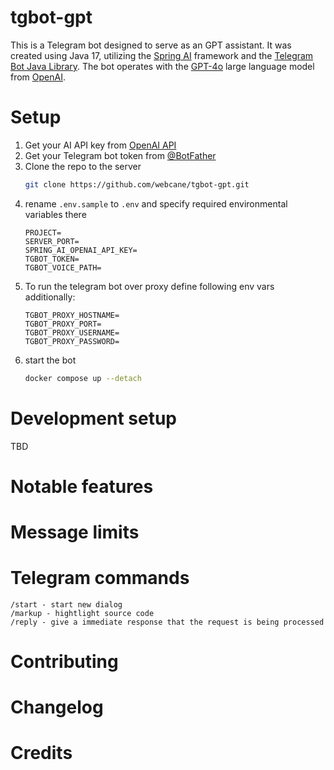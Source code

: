 # tgbot-gpt
This is a Telegram bot designed to serve as an GPT assistant. 
It was created using Java 17, utilizing the [Spring AI](https://spring.io/projects/spring-ai) framework and the [Telegram Bot Java Library](https://github.com/rubenlagus/TelegramBots). The bot operates with the [GPT-4o](https://platform.openai.com/docs/models#gpt-4o) large language model from [OpenAI](https://platform.openai.com/docs/overview).

# Setup
1. Get your AI API key from [OpenAI API](https://openai.com/api)
2. Get your Telegram bot token from [@BotFather](https://t.me/BotFather)
3. Clone the repo to the server
    ```bash
    git clone https://github.com/webcane/tgbot-gpt.git
    ```
4. rename `.env.sample` to `.env` and specify required environmental variables there
    ```dotenv
    PROJECT=
    SERVER_PORT=
    SPRING_AI_OPENAI_API_KEY=
    TGBOT_TOKEN=
    TGBOT_VOICE_PATH=
    ```
5. To run the telegram bot over proxy define following env vars additionally:
    ```dotenv
    TGBOT_PROXY_HOSTNAME=
    TGBOT_PROXY_PORT=
    TGBOT_PROXY_USERNAME=
    TGBOT_PROXY_PASSWORD=
    ```
6. start the bot
    ```bash
    docker compose up --detach
    ```

# Development setup
TBD

# Notable features

# Message limits

# Telegram commands
```
/start - start new dialog
/markup - hightlight source code 
/reply - give a immediate response that the request is being processed
```

# Contributing

# Changelog

# Credits


